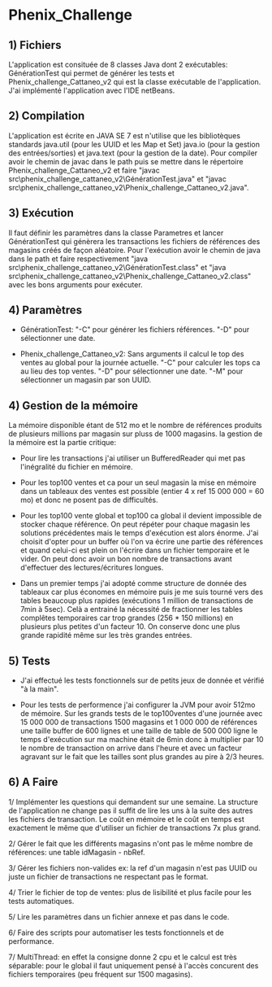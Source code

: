 # Phenix_Challenge
## 1) Fichiers
   
   L'application est consituée de 8 classes Java dont 2 exécutables: GénérationTest qui permet de générer les tests et Phenix_challenge_Cattaneo_v2 qui est la classe exécutable de l'application. J'ai implémenté l'application avec l'IDE netBeans.

## 2) Compilation

   L'application est écrite en JAVA SE 7 est n'utilise que les bibliotèques standards java.util (pour les UUID et les Map et Set) java.io (pour la gestion des entrées/sorties) et java.text (pour la gestion de la date).
   Pour compiler avoir le chemin de javac dans le path puis se mettre dans le répertoire Phenix_challenge_Cattaneo_v2 et faire "javac src\phenix_challenge_cattaneo_v2\GénérationTest.java" et "javac src\phenix_challenge_cattaneo_v2\Phenix_challenge_Cattaneo_v2.java".

## 3) Exécution

   Il faut définir les paramètres dans la classe Parametres et lancer GénérationTest qui génèrera les transactions les fichiers de références des magasins créés de façon aléatoire.
   Pour l'exécution avoir le chemin de java dans le path et faire respectivement "java src\phenix_challenge_cattaneo_v2\GénérationTest.class" et "java src\phenix_challenge_cattaneo_v2\Phenix_challenge_Cattaneo_v2.class" avec les bons arguments pour exécuter.
   
## 4) Paramètres

   - GénérationTest:
      "-C" pour générer les fichiers références.
      "-D" <AAAAMMJJ> pour sélectionner une date.
   
   - Phenix_challenge_Cattaneo_v2:
      Sans arguments il calcul le top des ventes au global pour la journée actuelle.
      "-C" pour calculer les tops ca au lieu des top ventes.
      "-D" <AAAAMMJJ> pour sélectionner une date.
      "-M" <UUID> pour sélectionner un magasin par son UUID.

## 4) Gestion de la mémoire

   La mémoire disponible étant de 512 mo et le nombre de références produits de plusieurs millions par magasin sur pluss de 1000 magasins. la gestion de la mémoire est la partie critique:
   
   -  Pour lire les transactions j'ai utiliser un BufferedReader qui met pas l'inégralité du fichier en mémoire. 
   
   -  Pour les top100 ventes et ca pour un seul magasin la mise en mémoire dans un tableaux des ventes est possible (entier 4 x ref 15 000 000 = 60 mo) et donc ne posent pas de difficultés. 
   
   -  Pour les top100 vente global et top100 ca global il devient impossible de stocker chaque référence. On peut répéter pour chaque magasin les solutions précédentes mais le temps d'exécution est alors énorme. J'ai choisit d'opter pour un buffer où l'on va écrire une partie des références et quand celui-ci est plein on l'écrire dans un fichier temporaire et le vider. On peut donc avoir un bon nombre de transactions avant d'effectuer des lectures/écritures longues.
   
   -  Dans un premier temps j'ai adopté comme structure de donnée des tableaux car plus économes en mémoire puis je me suis tourné vers des tables beaucoup plus rapides (exécutions 1 million de transactions de 7min à 5sec). Celà a entrainé la nécessité de fractionner les tables complêtes temporaires car trop grandes (256 * 150 millions) en plusieurs plus petites d'un facteur 10. On conserve donc une plus grande rapidité même sur les très grandes entrées.
   
## 5) Tests

   - J'ai effectué les tests fonctionnels sur de petits jeux de donnée et vérifié "à la main".
   
   - Pour les tests de performence j'ai configurer la JVM pour avoir 512mo de mémoire. Sur les grands tests de le top100ventes d'une journée avec 15 000 000 de transactions 1500 magasins et 1 000 000 de références une taille buffer de 600 lignes et une taille de table de 500 000 ligne le temps d'exécution sur ma machine était de 6min donc à multiplier par 10 le nombre de transaction on arrive dans l'heure et avec un facteur agravant sur le fait que les tailles sont plus grandes au pire à 2/3 heures.

## 6) A Faire

   1/ Implémenter les questions qui demandent sur une semaine. La structure de l'application ne change pas il suffit de lire les uns à la suite des autres les fichiers de transaction. Le coût en mémoire et le coût en temps est exactement le même que d'utiliser un fichier de transactions 7x plus grand.

   2/ Gérer le fait que les différents magasins n'ont pas le même nombre de références: une table idMagasin - nbRef.

   3/ Gérer les fichiers non-valides ex: la ref d'un magasin n'est pas UUID ou juste un fichier de transactions ne respectant pas le format.

   4/ Trier le fichier de top de ventes: plus de lisibilité et plus facile pour les tests automatiques.

   5/ Lire les paramètres dans un fichier annexe et pas dans le code.
   
   6/ Faire des scripts pour automatiser les tests fonctionnels et de performance.
      
   7/ MultiThread: en effet la consigne donne 2 cpu et le calcul est très séparable: pour le global il faut uniquement pensé à l'accès concurent des fichiers temporaires (peu fréquent sur 1500 magasins).
